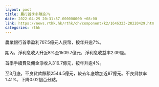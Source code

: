 ```yaml
---
layout: post
title: 農行首季多賺逾7%
date: 2022-04-29 20:31:57.000000000 +08:00
link: https://news.rthk.hk/rthk/ch/component/k2/1646323-20220429.htm
categories: rthk
---
```


農業銀行首季盈利707.5億元人民幣，按年升逾7%。

期內，淨利息收入升近8%至1509.7億元，淨利息收益率2.09厘。

首季手續費及佣金淨收入316.7億元，按年升逾4%。

至3月底，不良貸款餘額2544.5億元，較去年底增加近87億元。不良貸款率1.41%，下降0.02個百分點。
